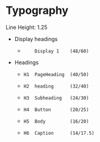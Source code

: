 # Typography

Line Height: 1.25

- Display headings
  -         Display 1    (48/60)
- Headings
  -     H1  PageHeading  (40/50)
  -     H2  heading      (32/40)
  -     H3  Subheading   (24/30)
  -     H4  Button       (20/25)
  -     H5  Body         (16/20)
  -     H6  Caption      (14/17.5)
